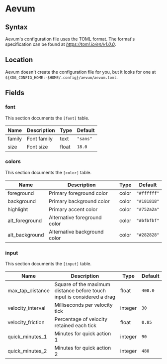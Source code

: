 # Aevum

## Syntax

Aevum's configuration file uses the TOML format. The format's specification
can be found at _https://toml.io/en/v1.0.0_.

## Location

Aevum doesn't create the configuration file for you, but it looks for one at
<br> `${XDG_CONFIG_HOME:-$HOME/.config}/aevum/aevum.toml`.

## Fields

### font

This section documents the `[font]` table.

|Name|Description|Type|Default|
|-|-|-|-|
|family|Font family|text|`"sans"`|
|size|Font size|float|`18.0`|

### colors

This section documents the `[color]` table.

|Name|Description|Type|Default|
|-|-|-|-|
|foreground|Primary foreground color|color|`"#ffffff"`|
|background|Primary background color|color|`"#181818"`|
|highlight|Primary accent color|color|`"#752a2a"`|
|alt_foreground|Alternative foreground color|color|`"#bfbfbf"`|
|alt_background|Alternative background color|color|`"#282828"`|

### input

This section documents the `[input]` table.

|Name|Description|Type|Default|
|-|-|-|-|
|max_tap_distance|Square of the maximum distance before touch input is considered a drag|float|`400.0`|
|velocity_interval|Milliseconds per velocity tick|integer|`30`|
|velocity_friction|Percentage of velocity retained each tick|float|`0.85`|
|quick_minutes_1|Minutes for quick action 1|integer|`90`|
|quick_minutes_2|Minutes for quick action 2|integer|`480`|
